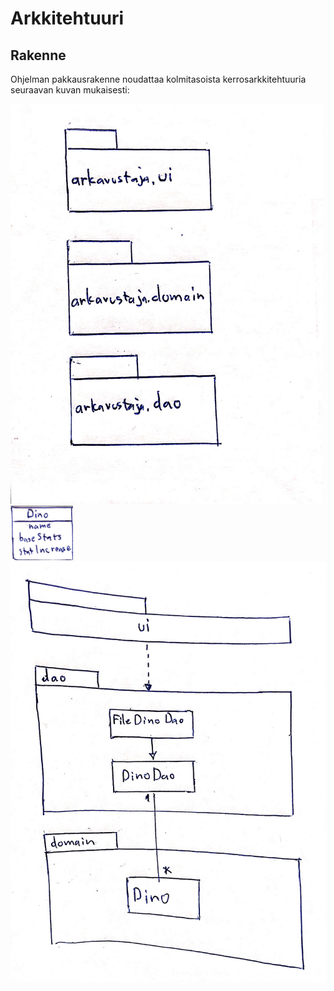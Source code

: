 # Arkkitehtuuri

## Rakenne

Ohjelman pakkausrakenne noudattaa kolmitasoista kerrosarkkitehtuuria seuraavan kuvan mukaisesti:

<img src="https://raw.githubusercontent.com/Fimen/ot-harjoitustyo/master/dokumentaatio/image1.jpeg" width="500">

<img src="https://raw.githubusercontent.com/Fimen/ot-harjoitustyo/master/dokumentaatio/image0.jpeg" width="100">

<img src="https://raw.githubusercontent.com/Fimen/ot-harjoitustyo/master/dokumentaatio/image2.jpeg" width="750">
